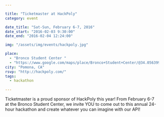 ```yaml
---

title: "Ticketmaster at HackPoly"
category: event

date_title: "Sat-Sun, February 6-7, 2016"
date_start: "2016-02-03 9:30:00"
date_end: "2016-02-04 12:24:00"

img: "/assets/img/events/hackpoly.jpg"

place: 
  - "Bronco Student Center "
  - "https://www.google.com/maps/place/Bronco+Student+Center/@34.0563994,-117.8235895,17z/data=!3m1!4b1!4m2!3m1!1s0x80c32eafe97cfa0f:0x4b135e36979ae41"
city: "Pomona, CA"
rsvp: "http://hackpoly.com/"
tags: 
  - hackathon
 
---
```


Ticketmaster is a proud sponsor of HackPoly this year! From February 6-7 at the Bronco Student Center, we invite YOU to come out to this annual 24-hour hackathon and create whatever you can imagine with our API!
